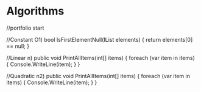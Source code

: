 # Algorithms

//portfolio start


//Constant O1)
bool IsFirstElementNull(IList<string> elements)
{
    return elements[0] == null;
}
  
//Linear n)
public void PrintAllItems(int[] items)
{
    foreach (var item in items)
    {
        Console.WriteLine(item);
    }
}

//Quadratic n2) 
public void PrintAllItems(int[] items)
{
    foreach (var item in items)
    {
        Console.WriteLine(item);
    }
}
